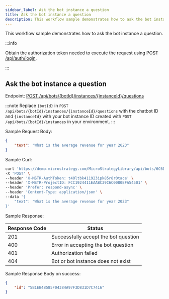 ```yaml
---
sidebar_label: Ask the bot instance a question
title: Ask the bot instance a question
description: This workflow sample demonstrates how to ask the bot instance a question.
---
```


<Available since="MicroStrategy ONE (March 2024)" />

This workflow sample demonstrates how to ask the bot instance a question.

:::info

Obtain the authorization token needed to execute the request using [POST /api/auth/login](https://demo.microstrategy.com/MicroStrategyLibrary/api-docs/index.html#/Authentication/postLogin).

:::

## Ask the bot instance a question

Endpoint: [POST /api/bots/\{botId}/instances/\{instanceId}/questions](https://demo.microstrategy.com/MicroStrategyLibrary/api-docs/index.html#/AI%20Chatbot/postQuestion)

:::note
Replace `{botId}` in `POST /api/bots/{botId}/instances/{instanceId}/questions` with the chatbot ID and `{instanceId}` with your bot instance ID created with `POST /api/bots/{botId}/instances` in your environment.
:::

Sample Request Body:

```json
{
    "text": "What is the average revenue for year 2023"
}
```

Sample Curl:

```bash
curl 'https://demo.microstrategy.com/MicroStrategyLibrary/api/bots/6C6D314E4C881C01BFD79084DD5B2D42/instances/5B1EB48585F04384A97F3D831D7C7416/questions' \
-X 'POST' \
--header 'X-MSTR-AuthToken: t40ltbk411923ipk85r8r0tace' \
--header 'X-MSTR-ProjectID: FCC1924411EAABC39C6C0080EFA54501' \
--header 'Prefer: respond-async' \
--header 'Content-Type: application/json' \
--data '{
    "text": "What is the average revenue for year 2023"
}'
```

Sample Response:

| Response Code | Status                                      |
| ------------- | ------------------------------------------- |
| 201           | Successfully accept the bot question        |
| 400           | Error in accepting the bot question         |
| 401           | Authorization failed                        |
| 404           | Bot or bot instance does not exist          |

Sample Response Body on success:

```json
{
    "id": "5B1EB48585F04384A97F3D831D7C7416"
}
```
